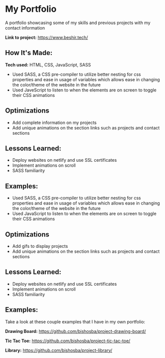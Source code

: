 # My Portfolio
A portfolio showcasing some of my skills and previous projects with my contact information

**Link to project:** https://www.beshir.tech/

<!--- <img src="https://github.com/BishoSBA/portfolio/blob/main/assets/portfolio-gif.gif" width="auto"> -->

## How It's Made:

**Tech used:** HTML, CSS, JavaScript, SASS

-   Used SASS, a CSS pre-compiler to utilize better nesting for css properties and ease in usage of variables which allows ease in changing the color/theme of the website in the future
-   Used JaveScript to listen to when the elements are on screen to toggle their CSS animations

## Optimizations

-   Add complete information on my projects
-   Add unique animations on the section links such as projects and contact sections

## Lessons Learned:

-   Deploy websites on netlify and use SSL certificates
-   Implement animations on scroll
-   SASS familiarity

## Examples:

* Used SASS, a CSS pre-compiler to utilize better nesting for css properties and ease in usage of variables which allows ease in changing the color/theme of the website in the future
* Used JavaScript to listen to when the elements are on screen to toggle their CSS animations

## Optimizations

* Add gifs to display projects
* Add unique animations on the section links such as projects and contact sections

## Lessons Learned:

* Deploy websites on netlify and use SSL certificates
* Implement animations on scroll
* SASS familiarity

## Examples:
Take a look at these couple examples that I have in my own portfolio:

**Drawing Board:** https://github.com/bishosba/project-drawing-board/

**Tic Tac Toe:** https://github.com/bishosba/project-tic-tac-toe/

**Library:** https://github.com/bishosba/project-library/

